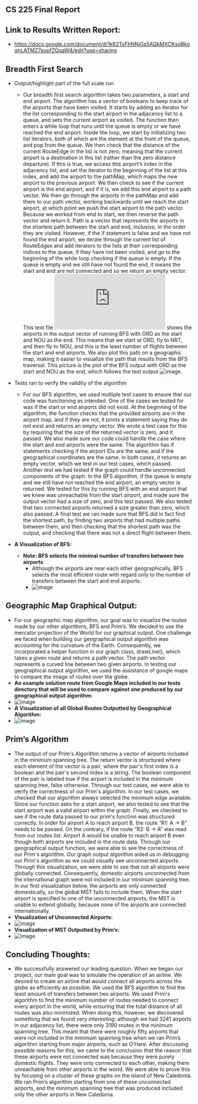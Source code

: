 ## CS 225 Final Report
## Link to Results Written Report:
  - https://docs.google.com/document/d/1k62TsFhNNjGs5AQkMXCKsqBkoqhLATMZ7sopfZQqaW4/edit?usp=sharing

## Breadth First Search
  - Output/highlight part of the full scale run
    - Our breadth first search algorithm takes two parameters, a start and end airport. The algorithm has a vector of booleans to keep track of the airports that have been visited. It starts by adding an iterator for the list corresponding to the start airport in the adjacency list to a queue, and sets the current airport as visited. The function then enters a while loop that runs until the queue is empty or we have reached the end airport. Inside the loop, we start by initializing two list iterators, both of which are the element at the front of the queue, and pop from the queue. We then check that the distance of the current RouteEdge in the list is not zero, meaning that the current airport is a destination in this list (rather than the zero distance departure). If this is true, we access this airport’s index in the adjacency list, and set the iterator to the beginning of the list at this index, and add the airport to the pathMap, which maps the new airport to the previous airport. We then check to see if the current airport is the end airport, and if it is, we add this end airport to a path vector. We then go through the airports in the pathMap and add them to our path vector, working backwards until we reach the start airport, at which point we push the start airport to the path vector. Because we worked from end to start, we then reverse the path vector and return it. Path is a vector that represents the airports in the shortest path between the start and end, inclusive, in the order they are visited. However, if the if statement is false and we have not found the end airport, we iterate through the current list of RouteEdges and add iterators to the lists at their corresponding indices to the queue, if they have not been visited, and go to the beginning of the while loop checking if the queue is empty. If the queue is empty and we still have not found the end, it means the start and end are not connected and so we return an empty vector. This text file ![image](https://github-dev.cs.illinois.edu/cs225-sp22/lboelke2-aosepek2-junryuf2-mstrac4/blob/main/tests/bfs1_output.txt) shows the airports in the output vector of running BFS with ORD as the start and NOU as the end. This means that we start at ORD, fly to NRT, and then fly to NOU, and this is the least number of flights between the start and end airports. We also plot this path on a geographic map, making it easier to visualize the path that results from the BFS traversal. This picture is the plot of the BFS output with ORD as the start and NOU as the end, which follows the text output 
![image](https://github-dev.cs.illinois.edu/cs225-sp22/lboelke2-aosepek2-junryuf2-mstrac4/blob/main/tests/bfs3.png). 
  - Tests ran to verify the validity of the algorithm
    - For our BFS algorithm, we used multiple test cases to ensure that our code was functioning as intended. One of the cases we tested for was if the start or end airports did not exist. At the beginning of the algorithm, the function checks that the provided airports are in the airport map, and if they are not, it prints a statement saying they do not exist and returns an empty vector. We wrote a test case for this by requiring that the size of the returned vector is zero, and it passed. We also made sure our code could handle the case where the start and end airports were the same. The algorithm has if statements checking if the airport IDs are the same, and if the geographical coordinates are the same. In both cases, it returns an empty vector, which we test in our test cases, which passed. Another test we had tested if the graph could handle unconnected components of the graph. In the BFS algorithm, if the queue is empty and we still have not reached the end airport, an empty vector is returned. We tested for this by running BFS with an end airport that we knew was unreachable from the start airport, and made sure the output vector had a size of zero, and this test passed. We also tested that two connected airports returned a size greater than zero, which also passed. A final test we ran made sure that BFS did in fact find the shortest path, by finding two airports that had multiple paths between them, and then checking that the shortest path was the output, and checking that there was not a direct flight between them.

  - **A Visualization of BFS:**
    - **Note: BFS selects the minimal number of transfers between two airports**
      - Although the airports are near each other geographically, BFS selects the most efficient route with regard only to the number of transfers between the start and end airports: 
      - ![image](https://github-dev.cs.illinois.edu/cs225-sp22/lboelke2-aosepek2-junryuf2-mstrac4/blob/main/tests/BFSeval.png)

## Geographic Map Graphical Output:
  - For our geographic map algorithm, our goal was to visualize the routes made by our other algorithms, BFS and Prim’s. We decided to use the mercator projection of the World for our  graphical output. One challenge we faced when building our geographical output algorithm was accounting for the curvature of the Earth. Consequently, we incorporated a helper function in our graph class, drawLine(), which takes a given route and returns a path vector. The path vector represents a curved line between two given airports. In testing our geographical output algorithm, we used the assistance of google maps to compare the image of routes over the globe. 
  - **An example solution route from Google Maps included in our tests directory that will be used to compare against one produced by our geographical output algorithm:**
  - ![image](https://github-dev.cs.illinois.edu/cs225-sp22/lboelke2-aosepek2-junryuf2-mstrac4/blob/main/GeographicSoln.png) 
  - **A Visualization of all Global Routes Outputted by Geographical Algorithm:** 
  - ![image](https://github-dev.cs.illinois.edu/cs225-sp22/lboelke2-aosepek2-junryuf2-mstrac4/blob/main/geographic_map_ALLROUTES.png) 



## Prim’s Algorithm
  - The output of our Prim's Algorithm returns a vector of airports included in the minimum spanning tree. The return vector is structured where each element of the vector is a    pair, where the pair's first index is a boolean and the pair's second index is a string. The boolean component of the pair is labeled true if the airport is included in the      minimum spanning tree, false otherwise. Through our test cases, we were able to verify the correctness of our Prim's algorithm. In our test cases, we checked that our            algorithm always selected the minimum edge available. Since our function asks for a start airport, we also tested to see that the start airport was a valid airport within the    graph. Finally, we checked to see if the route data passed to our prim's function was structured correctly. In order for airport A to reach airport B, the route “R1: A -> B”    needs to be passed. On the contrary, if the route “R2: B -> A” was read from our routes list. Airport A would be unable to reach airport B even though both airports are          included in the route data. Through our geographical output function, we were able to see the correctness of our Prim's algorithm. Our graph output algorithm aided us in        debugging our Prim's algorithm as we could visually see unconnected airports. Through this visualization, we were able to see that not all airports were globally connected.      Consequently, domestic airports unconnected from the international graph were not included in our minimum spanning tree. In our first visualization below, the airports are      only connected domestically, so the global MST fails to include them. When the start airport is specified to one of the unconnected airports, the MST is unable to extend        globally, because none of the airports are connected internationally. 
  - **Visualization of Unconnected Airports:** 
  - ![image](https://github-dev.cs.illinois.edu/cs225-sp22/lboelke2-aosepek2-junryuf2-mstrac4/blob/main/Unconnected.png)
  - **Visualization of MST Outputted by Prim’s:**
  - ![image](https://github-dev.cs.illinois.edu/cs225-sp22/lboelke2-aosepek2-junryuf2-mstrac4/blob/main/mst_output.png)

## Concluding Thoughts:
  - We successfully answered our leading question. When we began our project, our main goal was to simulate the operation of an airline. We desired to create an airline that would connect all airports across the globe as efficiently as possible.  We used the BFS algorithm to find the least amount of transfers between two airports. We used Prim's algorithm to find the minimum number of routes needed to connect every airport in the world, while ensuring that the total distance of all routes was also minimized. When doing this, however, we discovered something that we found very interesting: although we had 3241 airports in our adjacency list, there were only 3190 routes in the minimum spanning tree. This meant that there were roughly fifty airports that were not included in the minimum spanning tree when we ran Prim’s algorithm starting from major airports, such as O’Hare. After discussing possible reasons for this, we came to the conclusion that the reason that these airports were not connected was because they were purely domestic flights. They were only connected to each other, making them unreachable from other airports in the world. We were able to prove this by focusing on a cluster of these graphs on the island of New Caledonia. We ran Prim’s algorithm starting from one of these unconnected airports, and the minimum spanning tree that was produced included only the other airports in New Caledonia.

